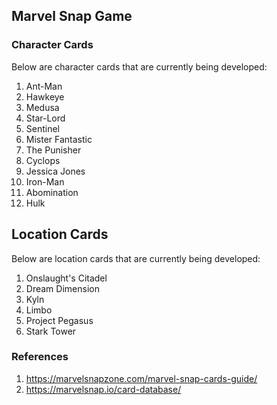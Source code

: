 ## Marvel Snap Game

### Character Cards
Below are character cards that are currently being developed:
1. Ant-Man
2. Hawkeye
3. Medusa
4. Star-Lord
5. Sentinel
6. Mister Fantastic
7. The Punisher
8. Cyclops
9. Jessica Jones
10. Iron-Man
11. Abomination
12. Hulk

## Location Cards
Below are location cards that are currently being developed:
1. Onslaught's Citadel
2. Dream Dimension
3. Kyln
4. Limbo
5. Project Pegasus
6. Stark Tower

### References
1. https://marvelsnapzone.com/marvel-snap-cards-guide/
2. https://marvelsnap.io/card-database/
